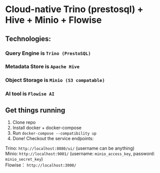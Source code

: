 # Cloud-native Trino (prestosql) + Hive + Minio + Flowise
## Technologies:
### Query Engine is `Trino (PrestoSQL)`
### Metadata Store is `Apache Hive`
### Object Storage is `Minio (S3 compatable)`
### AI tool is `Flowise AI`

## Get things running
1. Clone repo
2. Install docker + docker-compose
3. Run `docker-compose --compatibility up`
4. Done! Checkout the service endpoints:

Trino: `http://localhost:8080/ui/` (username can be anything) <br>
Minio: `http://localhost:9001/` (username: `minio_access_key`, password: `minio_secret_key`)<br>
Flowise： `http://localhost:3000/`



 
